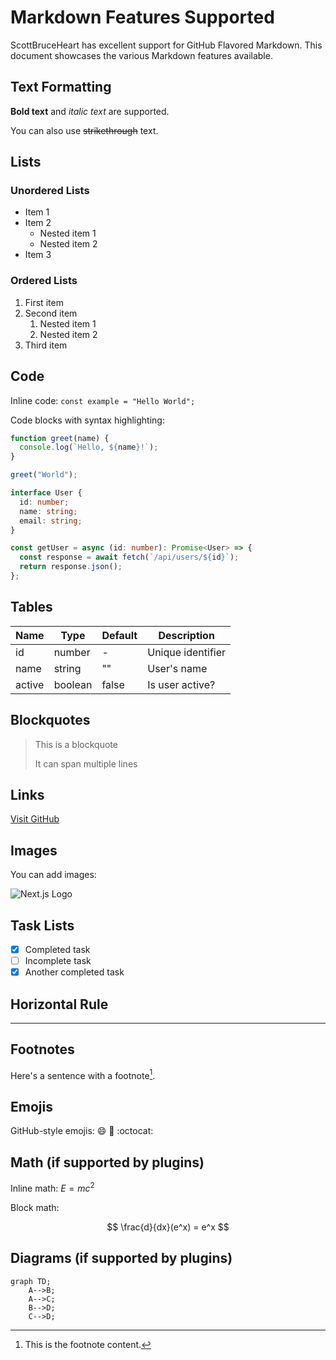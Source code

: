 # Markdown Features Supported

ScottBruceHeart has excellent support for GitHub Flavored Markdown. This document showcases the various Markdown features available.

## Text Formatting

**Bold text** and *italic text* are supported.

You can also use ~~strikethrough~~ text.

## Lists

### Unordered Lists

- Item 1
- Item 2
  - Nested item 1
  - Nested item 2
- Item 3

### Ordered Lists

1. First item
2. Second item
   1. Nested item 1
   2. Nested item 2
3. Third item

## Code

Inline code: `const example = "Hello World";`

Code blocks with syntax highlighting:

```javascript
function greet(name) {
  console.log(`Hello, ${name}!`);
}

greet("World");
```

```typescript
interface User {
  id: number;
  name: string;
  email: string;
}

const getUser = async (id: number): Promise<User> => {
  const response = await fetch(`/api/users/${id}`);
  return response.json();
};
```

## Tables

| Name  | Type    | Default | Description       |
|-------|---------|---------|-------------------|
| id    | number  | -       | Unique identifier |
| name  | string  | ""      | User's name       |
| active| boolean | false   | Is user active?   |

## Blockquotes

> This is a blockquote
> 
> It can span multiple lines

## Links

[Visit GitHub](https://github.com)

## Images

You can add images:

![Next.js Logo](https://nextjs.org/static/images/nextjs-logo-dark.svg)

## Task Lists

- [x] Completed task
- [ ] Incomplete task
- [x] Another completed task

## Horizontal Rule

---

## Footnotes

Here's a sentence with a footnote[^1].

[^1]: This is the footnote content.

## Emojis

GitHub-style emojis: :smile: :rocket: :octocat:

## Math (if supported by plugins)

Inline math: $E=mc^2$

Block math:

$$
\frac{d}{dx}(e^x) = e^x
$$

## Diagrams (if supported by plugins)

```mermaid
graph TD;
    A-->B;
    A-->C;
    B-->D;
    C-->D;
```